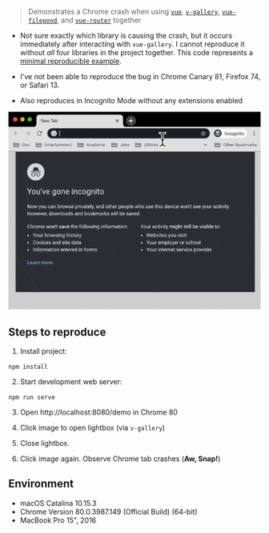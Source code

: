 > Demonstrates a Chrome crash when using [`vue`](https://github.com/vuejs/vue), [`v-gallery`](https://github.com/TerryZ/v-gallery), [`vue-filepond`](https://github.com/pqina/vue-filepond), and [`vue-router`](https://github.com/vuejs/vue-router) together

 * Not sure exactly which library is causing the crash, but it occurs immediately after interacting with `vue-gallery`. I cannot reproduce it without *all* four libraries in the project together. This code represents a [minimal reproducible example](https://stackoverflow.com/help/minimal-reproducible-example).

 * I've not been able to reproduce the bug in Chrome Canary 81, Firefox 74, or Safari 13.

 * Also reproduces in Incognito Mode without any extensions enabled

![screencast](screencast_lowres.gif)

## Steps to reproduce

1. Install project:

```shell
npm install
```

2. Start development web server:

```shell
npm run serve
```

3. Open http://localhost:8080/demo in Chrome 80

4. Click image to open lightbox (via `v-gallery`)

5. Close lightbox.

6. Click image again. Observe Chrome tab crashes (**Aw, Snap!**)


## Environment

 * macOS Catalina 10.15.3
 * Chrome Version 80.0.3987.149 (Official Build) (64-bit)
 * MacBook Pro 15", 2016
